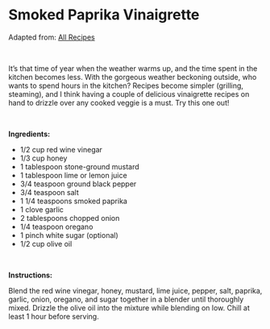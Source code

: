 Smoked Paprika Vinaigrette
==========================

Adapted from: [All Recipes](http://allrecipes.com/Recipe/Smoked-Paprika-Vinaigrette/Detail.aspx)

 

It’s that time of year when the weather warms up, and the time spent in the kitchen becomes less. With the gorgeous weather beckoning outside, who wants to spend hours in the kitchen? Recipes become simpler (grilling, steaming), and I think having a couple of delicious vinaigrette recipes on hand to drizzle over any cooked veggie is a must. Try this one out!

 

**Ingredients:**

-   1/2 cup red wine vinegar
-   1/3 cup honey
-   1 tablespoon stone-ground mustard
-   1 tablespoon lime or lemon juice
-   3/4 teaspoon ground black pepper
-   3/4 teaspoon salt
-   1 1/4 teaspoons smoked paprika
-   1 clove garlic
-   2 tablespoons chopped onion
-   1/4 teaspoon oregano
-   1 pinch white sugar (optional)
-   1/2 cup olive oil

 

**Instructions:**

Blend the red wine vinegar, honey, mustard, lime juice, pepper, salt, paprika, garlic, onion, oregano, and sugar together in a blender until thoroughly mixed. Drizzle the olive oil into the mixture while blending on low. Chill at least 1 hour before serving.

